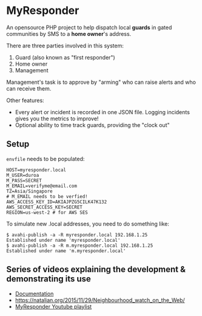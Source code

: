 # MyResponder

An opensource PHP project to help dispatch local **guards** in gated
communities by SMS to a **home owner**'s address.

There are three parties involved in this system:

1. Guard (also known as "first responder")
2. Home owner
3. Management

Management's task is to approve by "arming" who can raise alerts and who can receive them.

Other features:

* Every alert or incident is recorded in one JSON file. Logging incidents gives you the metrics to improve!
* Optional ability to time track guards, providing the "clock out"

## Setup

`envfile` needs to be populated:

	HOST=myresponder.local
	M_USER=duroa
	M_PASS=SECRET
	M_EMAIL=verifyme@email.com
	TZ=Asia/Singapore
	# M_EMAIL needs to be verfied!
	AWS_ACCESS_KEY_ID=AKIAJPZG5CILK47K132
	AWS_SECRET_ACCESS_KEY=SECRET
	REGION=us-west-2 # for AWS SES

To simulate new .local addresses, you need to do something like:

	$ avahi-publish -a -R myresponder.local 192.168.1.25
	Established under name 'myresponder.local'
	$ avahi-publish -a -R m.myresponder.local 192.168.1.25
	Established under name 'm.myresponder.local'

## Series of videos explaining the development & demonstrating its use

* [Documentation](docs/index.md)
* <https://natalian.org/2015/11/29/Neighbourhood_watch_on_the_Web/>
* [MyResponder Youtube playlist](https://www.youtube.com/playlist?list=PLiKgVPlhUNuyKRfZayi0LLcq7i9l3yOtE)
